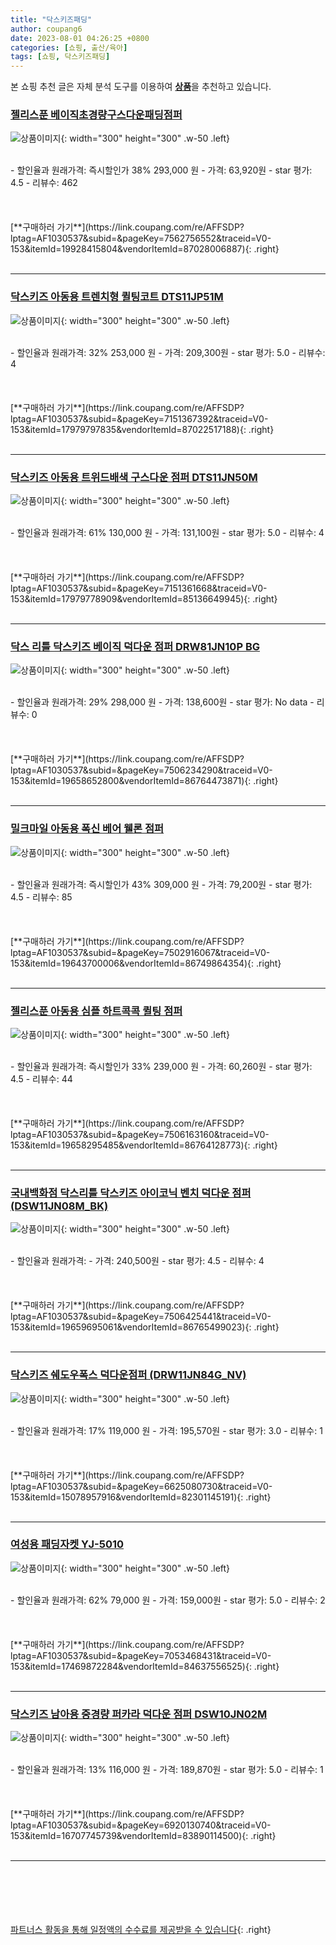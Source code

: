 ```yaml
---
title: "닥스키즈패딩"
author: coupang6
date: 2023-08-01 04:26:25 +0800
categories: [쇼핑, 출산/육아]
tags: [쇼핑, 닥스키즈패딩]
---
```


본 쇼핑 추천 글은 자체 분석 도구를 이용하여 [**상품**](https://link.coupang.com/a/bao1ui)을 추천하고 있습니다.

### [젤리스푼 베이직초경량구스다운패딩점퍼](https://link.coupang.com/re/AFFSDP?lptag=AF1030537&subid=&pageKey=7562756552&traceid=V0-153&itemId=19928415804&vendorItemId=87028006887)

![상품이미지](https://thumbnail7.coupangcdn.com/thumbnails/remote/230x230ex/image/vendor_inventory/76c9/6f93b5882d7afb7a2d5b276808b29432b37f19b176a3da66149a5a3f4e97.jpg){: width="300" height="300" .w-50 .left}


<br>
- 할인율과 원래가격: 즉시할인가 38%  293,000   원
- 가격: 63,920원
- star 평가: 4.5
- 리뷰수: 462
<br>
<br>
<br>
<br>
[**구매하러 가기**](https://link.coupang.com/re/AFFSDP?lptag=AF1030537&subid=&pageKey=7562756552&traceid=V0-153&itemId=19928415804&vendorItemId=87028006887){: .right}
<br>
<br>

---

### [닥스키즈 아동용 트렌치형 퀼팅코트 DTS11JP51M](https://link.coupang.com/re/AFFSDP?lptag=AF1030537&subid=&pageKey=7151367392&traceid=V0-153&itemId=17979797835&vendorItemId=87022517188)

![상품이미지](https://thumbnail6.coupangcdn.com/thumbnails/remote/230x230ex/image/vendor_inventory/ab50/e4ce608fadd35d6af3ca2ea69acbc565386fbeebb3efc38d271dcd1f0fc8.jpg){: width="300" height="300" .w-50 .left}


<br>
- 할인율과 원래가격: 32%  253,000   원
- 가격: 209,300원
- star 평가: 5.0
- 리뷰수: 4
<br>
<br>
<br>
<br>
[**구매하러 가기**](https://link.coupang.com/re/AFFSDP?lptag=AF1030537&subid=&pageKey=7151367392&traceid=V0-153&itemId=17979797835&vendorItemId=87022517188){: .right}
<br>
<br>

---

### [닥스키즈 아동용 트위드배색 구스다운 점퍼 DTS11JN50M](https://link.coupang.com/re/AFFSDP?lptag=AF1030537&subid=&pageKey=7151361668&traceid=V0-153&itemId=17979778909&vendorItemId=85136649945)

![상품이미지](https://thumbnail9.coupangcdn.com/thumbnails/remote/230x230ex/image/rs_quotation_api/ukiilygr/10a9a58fb1ad452bbc5779c3a5e64bc9.jpg){: width="300" height="300" .w-50 .left}


<br>
- 할인율과 원래가격: 61%  130,000   원
- 가격: 131,100원
- star 평가: 5.0
- 리뷰수: 4
<br>
<br>
<br>
<br>
[**구매하러 가기**](https://link.coupang.com/re/AFFSDP?lptag=AF1030537&subid=&pageKey=7151361668&traceid=V0-153&itemId=17979778909&vendorItemId=85136649945){: .right}
<br>
<br>

---

### [닥스 리틀 닥스키즈 베이직 덕다운 점퍼 DRW81JN10P BG](https://link.coupang.com/re/AFFSDP?lptag=AF1030537&subid=&pageKey=7506234290&traceid=V0-153&itemId=19658652800&vendorItemId=86764473871)

![상품이미지](https://thumbnail10.coupangcdn.com/thumbnails/remote/230x230ex/image/vendor_inventory/7ed8/380a8170d39be9e9090c7c6f97e015bc2bd081eaf0ebc743cd82e9774480.jpg){: width="300" height="300" .w-50 .left}


<br>
- 할인율과 원래가격: 29%  298,000   원
- 가격: 138,600원
- star 평가: No data
- 리뷰수: 0
<br>
<br>
<br>
<br>
[**구매하러 가기**](https://link.coupang.com/re/AFFSDP?lptag=AF1030537&subid=&pageKey=7506234290&traceid=V0-153&itemId=19658652800&vendorItemId=86764473871){: .right}
<br>
<br>

---

### [밀크마일 아동용 폭신 베어 웰론 점퍼](https://link.coupang.com/re/AFFSDP?lptag=AF1030537&subid=&pageKey=7502916067&traceid=V0-153&itemId=19643700006&vendorItemId=86749864354)

![상품이미지](https://thumbnail10.coupangcdn.com/thumbnails/remote/230x230ex/image/retail/images/2023/08/01/10/4/aa323f01-453b-4c47-9c79-503cfc66c73b.jpg){: width="300" height="300" .w-50 .left}


<br>
- 할인율과 원래가격: 즉시할인가 43%  309,000   원
- 가격: 79,200원
- star 평가: 4.5
- 리뷰수: 85
<br>
<br>
<br>
<br>
[**구매하러 가기**](https://link.coupang.com/re/AFFSDP?lptag=AF1030537&subid=&pageKey=7502916067&traceid=V0-153&itemId=19643700006&vendorItemId=86749864354){: .right}
<br>
<br>

---

### [젤리스푼 아동용 심플 하트콕콕 퀼팅 점퍼](https://link.coupang.com/re/AFFSDP?lptag=AF1030537&subid=&pageKey=7506163160&traceid=V0-153&itemId=19658295485&vendorItemId=86764128773)

![상품이미지](https://thumbnail6.coupangcdn.com/thumbnails/remote/230x230ex/image/retail/images/2023/08/02/16/0/076313a2-5b8b-4b03-b612-b08056e6e5f3.jpg){: width="300" height="300" .w-50 .left}


<br>
- 할인율과 원래가격: 즉시할인가 33%  239,000   원
- 가격: 60,260원
- star 평가: 4.5
- 리뷰수: 44
<br>
<br>
<br>
<br>
[**구매하러 가기**](https://link.coupang.com/re/AFFSDP?lptag=AF1030537&subid=&pageKey=7506163160&traceid=V0-153&itemId=19658295485&vendorItemId=86764128773){: .right}
<br>
<br>

---

### [국내백화점 닥스리틀 닥스키즈 아이코닉 벤치 덕다운 점퍼 (DSW11JN08M_BK)](https://link.coupang.com/re/AFFSDP?lptag=AF1030537&subid=&pageKey=7506425441&traceid=V0-153&itemId=19659695061&vendorItemId=86765499023)

![상품이미지](https://thumbnail8.coupangcdn.com/thumbnails/remote/230x230ex/image/vendor_inventory/fe12/f4a6d539919299664a6e8cf24f579872393391e996bac6a260469695f62b.jpg){: width="300" height="300" .w-50 .left}


<br>
- 할인율과 원래가격: 
- 가격: 240,500원
- star 평가: 4.5
- 리뷰수: 4
<br>
<br>
<br>
<br>
[**구매하러 가기**](https://link.coupang.com/re/AFFSDP?lptag=AF1030537&subid=&pageKey=7506425441&traceid=V0-153&itemId=19659695061&vendorItemId=86765499023){: .right}
<br>
<br>

---

### [닥스키즈 쉐도우폭스 덕다운점퍼 (DRW11JN84G_NV)](https://link.coupang.com/re/AFFSDP?lptag=AF1030537&subid=&pageKey=6625080730&traceid=V0-153&itemId=15078957916&vendorItemId=82301145191)

![상품이미지](https://thumbnail7.coupangcdn.com/thumbnails/remote/230x230ex/image/vendor_inventory/98da/d14135974b73fcce42a654cb1daacdde20cf2272ec85f7833243ac2f4cd9.jpg){: width="300" height="300" .w-50 .left}


<br>
- 할인율과 원래가격: 17%  119,000   원
- 가격: 195,570원
- star 평가: 3.0
- 리뷰수: 1
<br>
<br>
<br>
<br>
[**구매하러 가기**](https://link.coupang.com/re/AFFSDP?lptag=AF1030537&subid=&pageKey=6625080730&traceid=V0-153&itemId=15078957916&vendorItemId=82301145191){: .right}
<br>
<br>

---

### [여성용 패딩자켓 YJ-5010](https://link.coupang.com/re/AFFSDP?lptag=AF1030537&subid=&pageKey=7053468431&traceid=V0-153&itemId=17469872284&vendorItemId=84637556525)

![상품이미지](https://thumbnail8.coupangcdn.com/thumbnails/remote/230x230ex/image/vendor_inventory/bc5f/55d0564817eebb76096f41422baf16f06a5facf3ea38f47904f9b1f370cb.jpg){: width="300" height="300" .w-50 .left}


<br>
- 할인율과 원래가격: 62%  79,000   원
- 가격: 159,000원
- star 평가: 5.0
- 리뷰수: 2
<br>
<br>
<br>
<br>
[**구매하러 가기**](https://link.coupang.com/re/AFFSDP?lptag=AF1030537&subid=&pageKey=7053468431&traceid=V0-153&itemId=17469872284&vendorItemId=84637556525){: .right}
<br>
<br>

---

### [닥스키즈 남아용 중경량 퍼카라 덕다운 점퍼 DSW10JN02M](https://link.coupang.com/re/AFFSDP?lptag=AF1030537&subid=&pageKey=6920130740&traceid=V0-153&itemId=16707745739&vendorItemId=83890114500)

![상품이미지](https://thumbnail7.coupangcdn.com/thumbnails/remote/230x230ex/image/retail/images/2022/11/14/19/4/7c575823-5d60-41a6-85f8-2a5f1a5fb243.jpg){: width="300" height="300" .w-50 .left}


<br>
- 할인율과 원래가격: 13%  116,000   원
- 가격: 189,870원
- star 평가: 5.0
- 리뷰수: 1
<br>
<br>
<br>
<br>
[**구매하러 가기**](https://link.coupang.com/re/AFFSDP?lptag=AF1030537&subid=&pageKey=6920130740&traceid=V0-153&itemId=16707745739&vendorItemId=83890114500){: .right}
<br>
<br>

---
<br><br><br><br><br> [파트너스 활동을 통해 일정액의 수수료를 제공받을 수 있습니다](https://link.coupang.com/a/bao1ui){: .right}